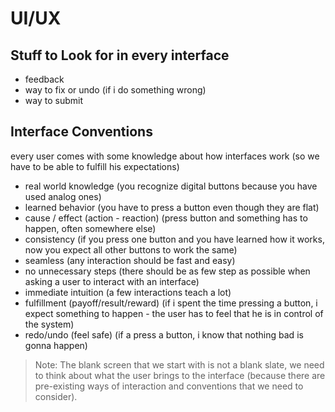# UI/UX

## Stuff to Look for in every interface

- feedback
- way to fix or undo (if i do something wrong)
- way to submit

## Interface Conventions

every user comes with some knowledge about how interfaces work (so we have to be able to fulfill his expectations)

- real world knowledge (you recognize digital buttons because you have used analog ones)
- learned behavior (you have to press a button even though they are flat)
- cause / effect (action - reaction) (press button and something has to happen, often somewhere else)
- consistency (if you press one button and you have learned how it works, now you expect all other buttons to work the same)
- seamless (any interaction should be fast and easy) 
- no unnecessary steps (there should be as few step as possible when asking a user to interact with an interface)
- immediate intuition (a few interactions teach a lot)
- fulfillment (payoff/result/reward) (if i spent the time pressing a button, i expect something to happen - the user has to feel that he is in control of the system)
- redo/undo (feel safe) (if a press a button, i know that nothing bad is gonna happen)

> Note: The blank screen that we start with is not a blank slate, we need to think about what the user brings to the interface (because there are pre-existing ways of interaction and conventions that we need to consider).